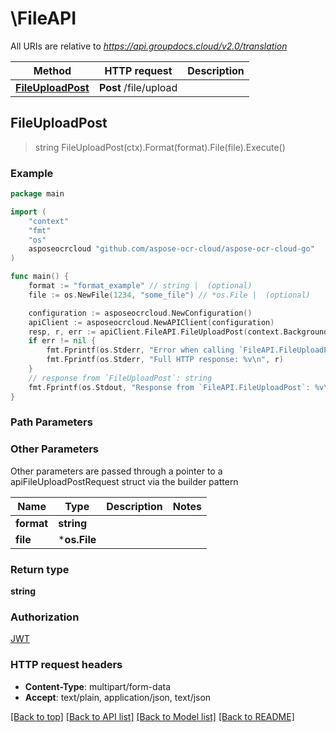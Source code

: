 # \FileAPI

All URIs are relative to *https://api.groupdocs.cloud/v2.0/translation*

Method | HTTP request | Description
------------- | ------------- | -------------
[**FileUploadPost**](FileAPI.md#FileUploadPost) | **Post** /file/upload | 



## FileUploadPost

> string FileUploadPost(ctx).Format(format).File(file).Execute()



### Example

```go
package main

import (
    "context"
    "fmt"
    "os"
    asposeocrcloud "github.com/aspose-ocr-cloud/aspose-ocr-cloud-go"
)

func main() {
    format := "format_example" // string |  (optional)
    file := os.NewFile(1234, "some_file") // *os.File |  (optional)

    configuration := asposeocrcloud.NewConfiguration()
    apiClient := asposeocrcloud.NewAPIClient(configuration)
    resp, r, err := apiClient.FileAPI.FileUploadPost(context.Background()).Format(format).File(file).Execute()
    if err != nil {
        fmt.Fprintf(os.Stderr, "Error when calling `FileAPI.FileUploadPost``: %v\n", err)
        fmt.Fprintf(os.Stderr, "Full HTTP response: %v\n", r)
    }
    // response from `FileUploadPost`: string
    fmt.Fprintf(os.Stdout, "Response from `FileAPI.FileUploadPost`: %v\n", resp)
}
```

### Path Parameters



### Other Parameters

Other parameters are passed through a pointer to a apiFileUploadPostRequest struct via the builder pattern


Name | Type | Description  | Notes
------------- | ------------- | ------------- | -------------
 **format** | **string** |  | 
 **file** | ***os.File** |  | 

### Return type

**string**

### Authorization

[JWT](../README.md#JWT)

### HTTP request headers

- **Content-Type**: multipart/form-data
- **Accept**: text/plain, application/json, text/json

[[Back to top]](#) [[Back to API list]](../README.md#documentation-for-api-endpoints)
[[Back to Model list]](../README.md#documentation-for-models)
[[Back to README]](../README.md)

